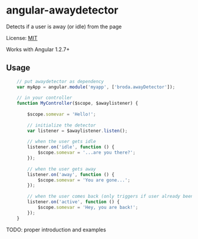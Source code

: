 angular-awaydetector
====================

Detects if a user is away (or idle) from the page

License: [MIT](http://www.opensource.org/licenses/mit-license.php)

Works with Angular 1.2.7+

Usage
-----

```javascript
    // put awaydetector as dependency
    var myApp = angular.module('myapp', ['broda.awayDetector']);
    
    // in your controller
    function MyController($scope, $awaylistener) {
    
        $scope.somevar = 'Hello!';
    
        // initialize the detector
        var listener = $awaylistener.listen();
        
        // when the user gets idle
        listener.on('idle', function () {
            $scope.somevar = '...are you there?';
        });
        
        // when the user gets away
        listener.on('away', function () {
            $scope.somevar = 'You are gone...';
        });
        
        // when the user comes back (only triggers if user already been away or idle)
        listener.on('active', function () {
            $scope.somevar = 'Hey, you are back!';
        });
    }
```

TODO: proper introduction and examples
